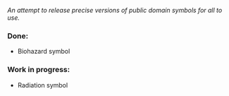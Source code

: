 _An attempt to release precise versions of public domain symbols for all to use._

### Done:
- Biohazard symbol

### Work in progress:
- Radiation symbol
